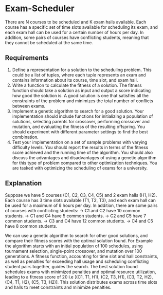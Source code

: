 # Exam-Scheduler

There are N courses to be scheduled and K exam halls available. Each course has a specific set of time slots available for scheduling its exam, and each exam hall can be used for a certain number of hours per day. In addition, some pairs of courses have conflicting students, meaning that they cannot be scheduled at the same time.


## Requirements

1. Define a representation for a solution to the scheduling problem. This could be a list of tuples, where each tuple represents an exam and contains information about its course, time slot, and exam hall.
2. Write a function to calculate the fitness of a solution. The fitness function should take a solution as input and output a score indicating how good the solution is. A good solution is one that satisfies all the constraints of the problem and minimizes the total number of conflicts between exams.
3. Implement a genetic algorithm to search for a good solution. Your implementation should include functions for initializing a population of solutions, selecting parents for crossover, performing crossover and mutation, and evaluating the fitness of the resulting offspring. You should experiment with different parameter settings to find the best combination.
4. Test your implementation on a set of sample problems with varying difficulty levels. You should report the results in terms of the fitness score achieved and the running time of the algorithm. You should also discuss the advantages and disadvantages of using a genetic algorithm for this type of problem compared to other optimization techniques. You are tasked with optimizing the scheduling of exams for a university.

## Explanation

Suppose we have 5 courses (C1, C2, C3, C4, C5) and 2 exam halls (H1, H2). Each course has 3 time slots available (T1, T2, T3), and each exam hall can be used for a maximum of 6 hours per day. In addition, there are some pairs of courses with conflicting students: 
-> C1 and C2 have 10 common students. 
-> C1 and C4 have 5 common students. 
-> C2 and C5 have 7 common students. 
-> C3 and C4 have 12 common students.
-> C4 and C5 have 8 common students.

We can use a genetic algorithm to search for other good solutions, and compare their fitness scores with the optimal solution found. For Example the algorithm starts with an initial population of 100 schedules, using tournament selection, single-point crossover, and mutation over 100 generations. A fitness function, accounting for time slot and hall constraints, as well as penalties for exceeding hall usage and scheduling conflicting student pairs together, guides the search. The best solution found schedules exams with minimized penalties and optimal resource utilization, leading to a fitness score of 20 i.e [(C1, T1, H1), (C2, T3, H1), (C3, T2, H2), (C4, T1, H2), (C5, T3, H2)]. This solution distributes exams across time slots and halls to meet constraints and minimize penalties.
